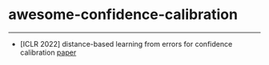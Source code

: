 # awesome-confidence-calibration

---------


* [ICLR 2022] distance-based learning from errors for confidence calibration [paper](https://openreview.net/pdf?id=BJeB5hVtvB)

